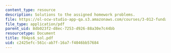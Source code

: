 ```yaml
---
content_type: resource
description: Solutions to the assigned homework problems.
file: https://ol-ocw-studio-app-qa.s3.amazonaws.com/courses/3-012-fundamentals-of-materials-science-fall-2005/c2425efc561cab7f16a7f4046bb57684_f04ps6_sol.pdf
file_type: application/pdf
parent_uid: 8db023f2-d8ec-7253-d926-88a30e7c44bb
resourcetype: Document
title: f04ps6_sol.pdf
uid: c2425efc-561c-ab7f-16a7-f4046bb57684
---
```

